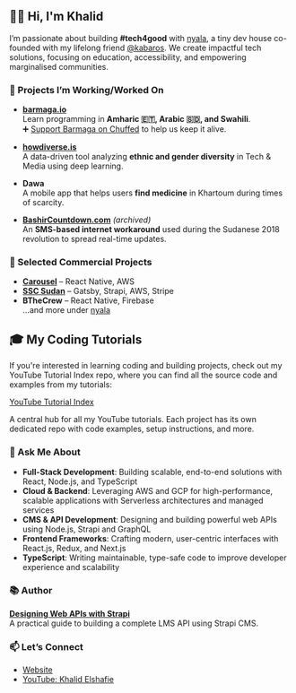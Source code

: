 ## 👋🏽 Hi, I'm Khalid

I’m passionate about building **#tech4good** with [nyala](https://nyalatech.com.au), a tiny dev house co-founded with my lifelong friend [@kabaros](https://github.com/kabaros). We create impactful tech solutions, focusing on education, accessibility, and empowering marginalised communities.

### 🚀 Projects I’m Working/Worked On

- **[barmaga.io](https://barmaga.io)**  
  Learn programming in **Amharic 🇪🇹, Arabic 🇸🇩, and Swahili**.  
  ➕ [Support Barmaga on Chuffed](https://chuffed.org/project/barmagaio) to help us keep it alive.

- **[howdiverse.is](https://howdiverse.is)**  
  A data-driven tool analyzing **ethnic and gender diversity** in Tech & Media using deep learning.

- **Dawa**  
  A mobile app that helps users **find medicine** in Khartoum during times of scarcity.

- **[BashirCountdown.com](https://bashircountdown.com)** _(archived)_  
  An **SMS-based internet workaround** used during the Sudanese 2018 revolution to spread real-time updates.

### 💼 Selected Commercial Projects

- [**Carousel**](https://apps.apple.com/us/app/carousel-sel-for-all/id1532592043) – React Native, AWS
- [**SSC Sudan**](https://ssc-sudan.org) – Gatsby, Strapi, AWS, Stripe
- **BTheCrew** – React Native, Firebase  
  ...and more under [nyala](https://nyalatech.com.au)

## 🎓 My Coding Tutorials

If you're interested in learning coding and building projects, check out my YouTube Tutorial Index repo, where you can find all the source code and examples from my tutorials:

[YouTube Tutorial Index](./youtube.md)

A central hub for all my YouTube tutorials. Each project has its own dedicated repo with code examples, setup instructions, and more.

### 💬 Ask Me About

- **Full-Stack Development**: Building scalable, end-to-end solutions with React, Node.js, and TypeScript
- **Cloud & Backend**: Leveraging AWS and GCP for high-performance, scalable applications with Serverless architectures and managed services
- **CMS & API Development**: Designing and building powerful web APIs using Node.js, Strapi and GraphQL
- **Frontend Frameworks**: Crafting modern, user-centric interfaces with React.js, Redux, and Next.js
- **TypeScript**: Writing maintainable, type-safe code to improve developer experience and scalability

### 📚 Author

**[Designing Web APIs with Strapi](https://amzn.to/3rf7tPy)**  
A practical guide to building a complete LMS API using Strapi CMS.

### 📫 Let’s Connect

- [Website](https://nyalatech.com.au)
- [YouTube: Khalid Elshafie](https://youtube.com/c/KhalidElshafie)
